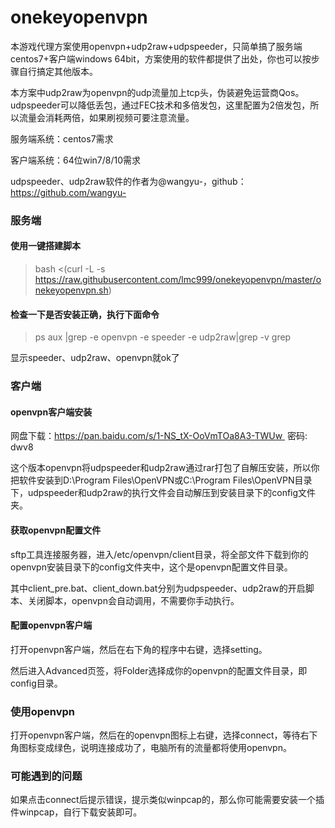 # onekeyopenvpn
本游戏代理方案使用openvpn+udp2raw+udpspeeder，只简单搞了服务端centos7+客户端windows 64bit，方案使用的软件都提供了出处，你也可以按步骤自行搞定其他版本。

本方案中udp2raw为openvpn的udp流量加上tcp头，伪装避免运营商Qos。udpspeeder可以降低丢包，通过FEC技术和多倍发包，这里配置为2倍发包，所以流量会消耗两倍，如果刷视频可要注意流量。

服务端系统：centos7需求

客户端系统：64位win7/8/10需求

udpspeeder、udp2raw软件的作者为@wangyu-，github：https://github.com/wangyu-

### 服务端 ###

#### 使用一键搭建脚本 ####

> bash <(curl -L -s https://raw.githubusercontent.com/lmc999/onekeyopenvpn/master/onekeyopenvpn.sh)

#### 检查一下是否安装正确，执行下面命令

> ps aux |grep -e openvpn -e speeder -e udp2raw|grep -v grep

显示speeder、udp2raw、openvpn就ok了

### 客户端

#### openvpn客户端安装

网盘下载：https://pan.baidu.com/s/1-NS_tX-OoVmTOa8A3-TWUw  密码: dwv8

这个版本openvpn将udpspeeder和udp2raw通过rar打包了自解压安装，所以你把软件安装到D:\Program Files\OpenVPN或C:\Program Files\OpenVPN目录下，udpspeeder和udp2raw的执行文件会自动解压到安装目录下的config文件夹。

#### 获取openvpn配置文件

sftp工具连接服务器，进入/etc/openvpn/client目录，将全部文件下载到你的openvpn安装目录下的config文件夹中，这个是openvpn配置文件目录。

其中client_pre.bat、client_down.bat分别为udpspeeder、udp2raw的开启脚本、关闭脚本，openvpn会自动调用，不需要你手动执行。

#### 配置openvpn客户端

打开openvpn客户端，然后在右下角的程序中右键，选择setting。

然后进入Advanced页签，将Folder选择成你的openvpn的配置文件目录，即config目录。

### 使用openvpn

打开openvpn客户端，然后在的openvpn图标上右键，选择connect，等待右下角图标变成绿色，说明连接成功了，电脑所有的流量都将使用openvpn。

### 可能遇到的问题

如果点击connect后提示错误，提示类似winpcap的，那么你可能需要安装一个插件winpcap，自行下载安装即可。

